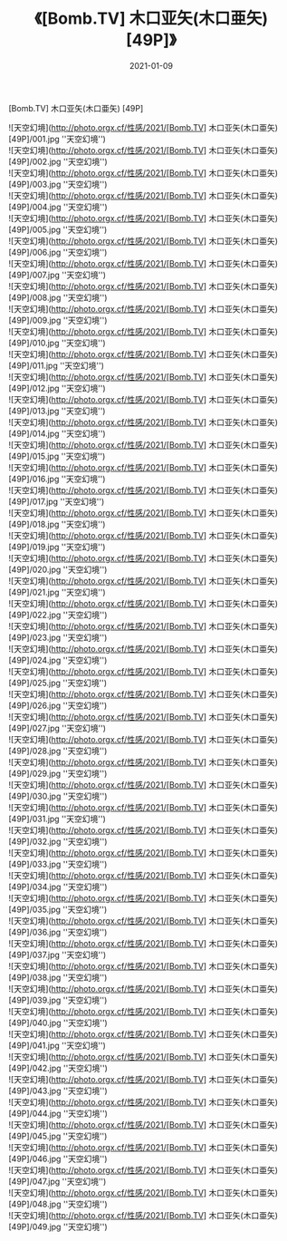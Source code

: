 ﻿---
layout: post
title:  《[Bomb.TV] 木口亚矢(木口亜矢) [49P]》
date:   2021-01-09
img: http://photo.orgx.cf/性感/2021/[Bomb.TV] 木口亚矢(木口亜矢) [49P]/000.jpg
categories: [美女, 性感, 泳衣]
---

[Bomb.TV] 木口亚矢(木口亜矢) [49P]



![天空幻境](http://photo.orgx.cf/性感/2021/[Bomb.TV] 木口亚矢(木口亜矢) [49P]/001.jpg ''天空幻境'') <br>
![天空幻境](http://photo.orgx.cf/性感/2021/[Bomb.TV] 木口亚矢(木口亜矢) [49P]/002.jpg ''天空幻境'') <br>
![天空幻境](http://photo.orgx.cf/性感/2021/[Bomb.TV] 木口亚矢(木口亜矢) [49P]/003.jpg ''天空幻境'') <br>
![天空幻境](http://photo.orgx.cf/性感/2021/[Bomb.TV] 木口亚矢(木口亜矢) [49P]/004.jpg ''天空幻境'') <br>
![天空幻境](http://photo.orgx.cf/性感/2021/[Bomb.TV] 木口亚矢(木口亜矢) [49P]/005.jpg ''天空幻境'') <br>
![天空幻境](http://photo.orgx.cf/性感/2021/[Bomb.TV] 木口亚矢(木口亜矢) [49P]/006.jpg ''天空幻境'') <br>
![天空幻境](http://photo.orgx.cf/性感/2021/[Bomb.TV] 木口亚矢(木口亜矢) [49P]/007.jpg ''天空幻境'') <br>
![天空幻境](http://photo.orgx.cf/性感/2021/[Bomb.TV] 木口亚矢(木口亜矢) [49P]/008.jpg ''天空幻境'') <br>
![天空幻境](http://photo.orgx.cf/性感/2021/[Bomb.TV] 木口亚矢(木口亜矢) [49P]/009.jpg ''天空幻境'') <br>
![天空幻境](http://photo.orgx.cf/性感/2021/[Bomb.TV] 木口亚矢(木口亜矢) [49P]/010.jpg ''天空幻境'') <br>
![天空幻境](http://photo.orgx.cf/性感/2021/[Bomb.TV] 木口亚矢(木口亜矢) [49P]/011.jpg ''天空幻境'') <br>
![天空幻境](http://photo.orgx.cf/性感/2021/[Bomb.TV] 木口亚矢(木口亜矢) [49P]/012.jpg ''天空幻境'') <br>
![天空幻境](http://photo.orgx.cf/性感/2021/[Bomb.TV] 木口亚矢(木口亜矢) [49P]/013.jpg ''天空幻境'') <br>
![天空幻境](http://photo.orgx.cf/性感/2021/[Bomb.TV] 木口亚矢(木口亜矢) [49P]/014.jpg ''天空幻境'') <br>
![天空幻境](http://photo.orgx.cf/性感/2021/[Bomb.TV] 木口亚矢(木口亜矢) [49P]/015.jpg ''天空幻境'') <br>
![天空幻境](http://photo.orgx.cf/性感/2021/[Bomb.TV] 木口亚矢(木口亜矢) [49P]/016.jpg ''天空幻境'') <br>
![天空幻境](http://photo.orgx.cf/性感/2021/[Bomb.TV] 木口亚矢(木口亜矢) [49P]/017.jpg ''天空幻境'') <br>
![天空幻境](http://photo.orgx.cf/性感/2021/[Bomb.TV] 木口亚矢(木口亜矢) [49P]/018.jpg ''天空幻境'') <br>
![天空幻境](http://photo.orgx.cf/性感/2021/[Bomb.TV] 木口亚矢(木口亜矢) [49P]/019.jpg ''天空幻境'') <br>
![天空幻境](http://photo.orgx.cf/性感/2021/[Bomb.TV] 木口亚矢(木口亜矢) [49P]/020.jpg ''天空幻境'') <br>
![天空幻境](http://photo.orgx.cf/性感/2021/[Bomb.TV] 木口亚矢(木口亜矢) [49P]/021.jpg ''天空幻境'') <br>
![天空幻境](http://photo.orgx.cf/性感/2021/[Bomb.TV] 木口亚矢(木口亜矢) [49P]/022.jpg ''天空幻境'') <br>
![天空幻境](http://photo.orgx.cf/性感/2021/[Bomb.TV] 木口亚矢(木口亜矢) [49P]/023.jpg ''天空幻境'') <br>
![天空幻境](http://photo.orgx.cf/性感/2021/[Bomb.TV] 木口亚矢(木口亜矢) [49P]/024.jpg ''天空幻境'') <br>
![天空幻境](http://photo.orgx.cf/性感/2021/[Bomb.TV] 木口亚矢(木口亜矢) [49P]/025.jpg ''天空幻境'') <br>
![天空幻境](http://photo.orgx.cf/性感/2021/[Bomb.TV] 木口亚矢(木口亜矢) [49P]/026.jpg ''天空幻境'') <br>
![天空幻境](http://photo.orgx.cf/性感/2021/[Bomb.TV] 木口亚矢(木口亜矢) [49P]/027.jpg ''天空幻境'') <br>
![天空幻境](http://photo.orgx.cf/性感/2021/[Bomb.TV] 木口亚矢(木口亜矢) [49P]/028.jpg ''天空幻境'') <br>
![天空幻境](http://photo.orgx.cf/性感/2021/[Bomb.TV] 木口亚矢(木口亜矢) [49P]/029.jpg ''天空幻境'') <br>
![天空幻境](http://photo.orgx.cf/性感/2021/[Bomb.TV] 木口亚矢(木口亜矢) [49P]/030.jpg ''天空幻境'') <br>
![天空幻境](http://photo.orgx.cf/性感/2021/[Bomb.TV] 木口亚矢(木口亜矢) [49P]/031.jpg ''天空幻境'') <br>
![天空幻境](http://photo.orgx.cf/性感/2021/[Bomb.TV] 木口亚矢(木口亜矢) [49P]/032.jpg ''天空幻境'') <br>
![天空幻境](http://photo.orgx.cf/性感/2021/[Bomb.TV] 木口亚矢(木口亜矢) [49P]/033.jpg ''天空幻境'') <br>
![天空幻境](http://photo.orgx.cf/性感/2021/[Bomb.TV] 木口亚矢(木口亜矢) [49P]/034.jpg ''天空幻境'') <br>
![天空幻境](http://photo.orgx.cf/性感/2021/[Bomb.TV] 木口亚矢(木口亜矢) [49P]/035.jpg ''天空幻境'') <br>
![天空幻境](http://photo.orgx.cf/性感/2021/[Bomb.TV] 木口亚矢(木口亜矢) [49P]/036.jpg ''天空幻境'') <br>
![天空幻境](http://photo.orgx.cf/性感/2021/[Bomb.TV] 木口亚矢(木口亜矢) [49P]/037.jpg ''天空幻境'') <br>
![天空幻境](http://photo.orgx.cf/性感/2021/[Bomb.TV] 木口亚矢(木口亜矢) [49P]/038.jpg ''天空幻境'') <br>
![天空幻境](http://photo.orgx.cf/性感/2021/[Bomb.TV] 木口亚矢(木口亜矢) [49P]/039.jpg ''天空幻境'') <br>
![天空幻境](http://photo.orgx.cf/性感/2021/[Bomb.TV] 木口亚矢(木口亜矢) [49P]/040.jpg ''天空幻境'') <br>
![天空幻境](http://photo.orgx.cf/性感/2021/[Bomb.TV] 木口亚矢(木口亜矢) [49P]/041.jpg ''天空幻境'') <br>
![天空幻境](http://photo.orgx.cf/性感/2021/[Bomb.TV] 木口亚矢(木口亜矢) [49P]/042.jpg ''天空幻境'') <br>
![天空幻境](http://photo.orgx.cf/性感/2021/[Bomb.TV] 木口亚矢(木口亜矢) [49P]/043.jpg ''天空幻境'') <br>
![天空幻境](http://photo.orgx.cf/性感/2021/[Bomb.TV] 木口亚矢(木口亜矢) [49P]/044.jpg ''天空幻境'') <br>
![天空幻境](http://photo.orgx.cf/性感/2021/[Bomb.TV] 木口亚矢(木口亜矢) [49P]/045.jpg ''天空幻境'') <br>
![天空幻境](http://photo.orgx.cf/性感/2021/[Bomb.TV] 木口亚矢(木口亜矢) [49P]/046.jpg ''天空幻境'') <br>
![天空幻境](http://photo.orgx.cf/性感/2021/[Bomb.TV] 木口亚矢(木口亜矢) [49P]/047.jpg ''天空幻境'') <br>
![天空幻境](http://photo.orgx.cf/性感/2021/[Bomb.TV] 木口亚矢(木口亜矢) [49P]/048.jpg ''天空幻境'') <br>
![天空幻境](http://photo.orgx.cf/性感/2021/[Bomb.TV] 木口亚矢(木口亜矢) [49P]/049.jpg ''天空幻境'') <br>
